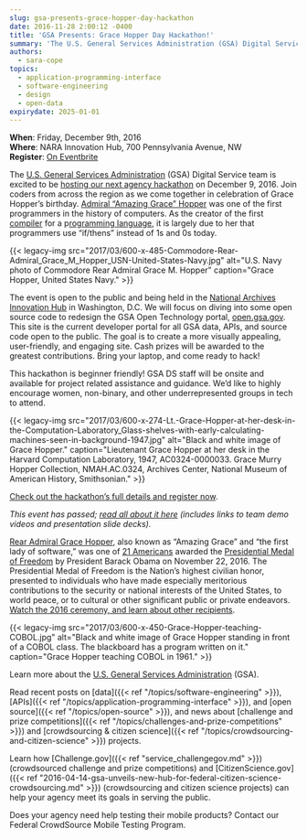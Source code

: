```yaml
---
slug: gsa-presents-grace-hopper-day-hackathon
date: 2016-11-28 2:00:12 -0400
title: 'GSA Presents: Grace Hopper Day Hackathon!'
summary: 'The U.S. General Services Administration (GSA) Digital Service team is excited to be hosting our next agency hackathon on December 9, 2016. Join coders from across the region as we come together in celebration of Grace Hopper’s birthday.'
authors:
  - sara-cope
topics:
  - application-programming-interface
  - software-engineering
  - design
  - open-data
expirydate: 2025-01-01
---
```


**When**: Friday, December 9th, 2016<br />
**Where**: NARA Innovation Hub, 700 Pennsylvania Avenue, NW<br />
**Register**: [On Eventbrite](https://www.eventbrite.com/e/grace-hopper-day-hackathon-tickets-27668620589)

The [U.S. General Services Administration](http://www.gsa.gov/) (GSA) Digital Service team is excited to be [hosting our next agency hackathon](http://open.gsa.gov/grace-hopper-hackathon/) on December 9, 2016. Join coders from across the region as we come together in celebration of Grace Hopper’s birthday. [Admiral “Amazing Grace” Hopper](https://en.wikipedia.org/wiki/Grace_Hopper) was one of the first programmers in the history of computers. As the creator of the first [compiler](https://en.wikipedia.org/wiki/Compiler) for a p[rogramming language](https://en.wikipedia.org/wiki/Programming_language), it is largely due to her that programmers use “if/thens” instead of 1s and 0s today.

{{< legacy-img src="2017/03/600-x-485-Commodore-Rear-Admiral_Grace_M_Hopper_USN-United-States-Navy.jpg" alt="U.S. Navy photo of Commodore Rear Admiral Grace M. Hopper" caption="Grace Hopper, United States Navy." >}}

The event is open to the public and being held in the [National Archives Innovation Hub](https://www.archives.gov/innovation-hub) in Washington, D.C. We will focus on diving into some open source code to redesign the GSA Open Technology portal, [open.gsa.gov](http://open.gsa.gov/). This site is the current developer portal for all GSA data, APIs, and source code open to the public. The goal is to create a more visually appealing, user-friendly, and engaging site. Cash prizes will be awarded to the greatest contributions. Bring your laptop, and come ready to hack!

This hackathon is beginner friendly! GSA DS staff will be onsite and available for project related assistance and guidance. We’d like to highly encourage women, non-binary, and other underrepresented groups in tech to attend.

{{< legacy-img src="2017/03/600-x-274-Lt.-Grace-Hopper-at-her-desk-in-the-Computation-Laboratory_Glass-shelves-with-early-calculating-machines-seen-in-background-1947.jpg" alt="Black and white image of Grace Hopper." caption="Lieutenant Grace Hopper at her desk in the Harvard Computation Laboratory, 1947, AC0324-0000033. Grace Murry Hopper Collection, NMAH.AC.0324, Archives Center, National Museum of American History, Smithsonian." >}}

[Check out the hackathon’s full details and register now](http://open.gsa.gov/grace-hopper-hackathon/).

_This event has passed; [read all about it here](https://open.gsa.gov/events/grace-hopper-hackathon/) (includes links to team demo videos and presentation slide decks)._

[Rear Admiral Grace Hopper](http://fivethirtyeight.com/features/the-queen-of-code/), also known as “Amazing Grace” and “the first lady of software,” was one of [21 Americans](https://www.whitehouse.gov/the-press-office/2016/11/16/president-obama-names-recipients-presidential-medal-freedom) awarded the [Presidential Medal of Freedom](https://www.whitehouse.gov/blog/2016/11/22/celebrating-presidential-medal-freedom-winners-science-and-tech-garwin-hopper-and) by President Barack Obama on November 22, 2016. The Presidential Medal of Freedom is the Nation’s highest civilian honor, presented to individuals who have made especially meritorious contributions to the security or national interests of the United States, to world peace, or to cultural or other significant public or private endeavors. [Watch the 2016 ceremony, and learn about other recipients](https://obamawhitehouse.archives.gov/campaign/medal-of-freedom).

{{< legacy-img src="2017/03/600-x-450-Grace-Hopper-teaching-COBOL.jpg" alt="Black and white image of Grace Hopper standing in front of a COBOL class. The blackboard has a program written on it." caption="Grace Hopper teaching COBOL in 1961." >}}

Learn more about the [U.S. General Services Administration](http://www.gsa.gov/) (GSA).

Read recent posts on [data]({{< ref "/topics/software-engineering" >}}), [APIs]({{< ref "/topics/application-programming-interface" >}}), and [open source]({{< ref "/topics/open-source" >}}), and news about [challenge and prize competitions]({{< ref "/topics/challenges-and-prize-competitions" >}}) and [crowdsourcing & citizen science]({{< ref "/topics/crowdsourcing-and-citizen-science" >}}) projects.

Learn how [Challenge.gov]({{< ref "service_challengegov.md" >}}) (crowdsourced challenge and prize competitions) and [CitizenScience.gov]({{< ref "2016-04-14-gsa-unveils-new-hub-for-federal-citizen-science-crowdsourcing.md" >}}) (crowdsourcing and citizen science projects) can help your agency meet its goals in serving the public.

Does your agency need help testing their mobile products? Contact our Federal CrowdSource Mobile Testing Program.
